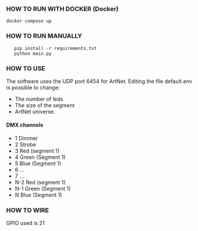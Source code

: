 
### HOW TO RUN WITH DOCKER (Docker)
    docker compose up

### HOW TO RUN MANUALLY
       pip install -r requirements.txt
       python main.py
### HOW TO USE
The software uses the UDP port 6454 for ArtNet.
Editing the file default.env is possible to change:
- The number of leds
- The size of the segment
- ArtNet universe.
#### DMX channels
- 1 Dimmer
- 2 Strobe
- 3 Red (segment 1)
- 4 Green (Segment 1)
- 5 Blue (Segment 1)
- 6 ...
 - 7  ...
- N-2 Red (segment 1)
- N-1 Green (Segment 1)
- N Blue (Segment 1)
### HOW TO WIRE
GPIO used is 21
